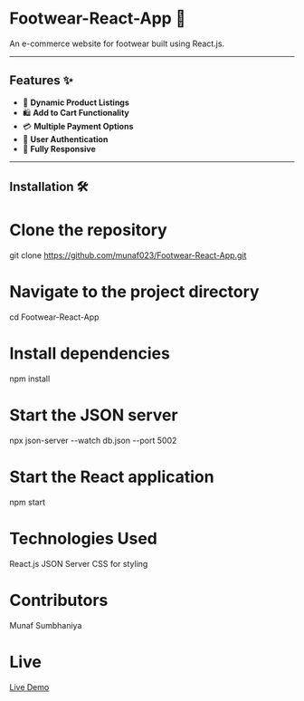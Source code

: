 # Footwear-React-App 🚀

An e-commerce website for footwear built using React.js.

---

## Features ✨

- 🛒 **Dynamic Product Listings**
- 🛍️ **Add to Cart Functionality**
- 💳 **Multiple Payment Options**
- 🔐 **User Authentication**
- 📱 **Fully Responsive**

---

## Installation 🛠️

# Clone the repository
git clone https://github.com/munaf023/Footwear-React-App.git

# Navigate to the project directory
cd Footwear-React-App

# Install dependencies
npm install

# Start the JSON server
npx json-server --watch db.json --port 5002

# Start the React application
npm start

# Technologies Used
 React.js
 JSON Server
 CSS for styling

# Contributors
 Munaf Sumbhaniya

 # Live
 [Live Demo](https://footwear-react-app.vercel.app/)


